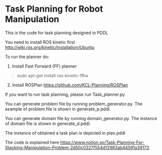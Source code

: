 # Task Planning for Robot Manipulation 
This is the code for task planning designed in PDDL 

You need to install ROS kinetic first http://wiki.ros.org/kinetic/Installation/Ubuntu

To run the planner do:
1. Install Fast Forward (FF) planner

>sudo apt-get install ros-kinetic-ffha

2. Install ROSPlan https://github.com/KCL-Planning/ROSPlan

If you want to run task planning, please run Task_planner.py

You can generate problem file by running problem_generator.py. The example of problem file is shown in generate_p.pddl.

You can generate domain file by running domain_generator.py. The instance of domain file is shown in generate_d.pddl.

The instance of obtained a task plan is depicted in plan.pddl 

The code is explained here https://www.notion.so/Task-Planning-For-Stacking-Manipulation-Problem-2d50c0327f554d12983ab44591a39173.
